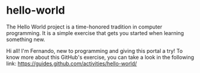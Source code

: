 # hello-world
The Hello World project is a time-honored tradition in computer programming. It is a simple exercise that gets you started when learning something new.

Hi all!
I'm Fernando, new to programming and giving this portal a try!
To know more about this GitHub's exercise, you can take a look in the following link: https://guides.github.com/activities/hello-world/
